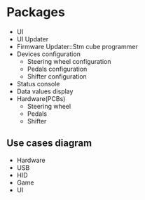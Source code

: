 # Packages

- UI
- UI Updater
- Firmware Updater::Stm cube programmer
- Devices configuration
    - Steering wheel configuration
    - Pedals configuration
    - Shifter configuration 
- Status console
- Data values display
- Hardware(PCBs)
    - Steering wheel
    - Pedals
    - Shifter

## Use cases diagram

- Hardware
- USB
- HID
- Game
- UI
